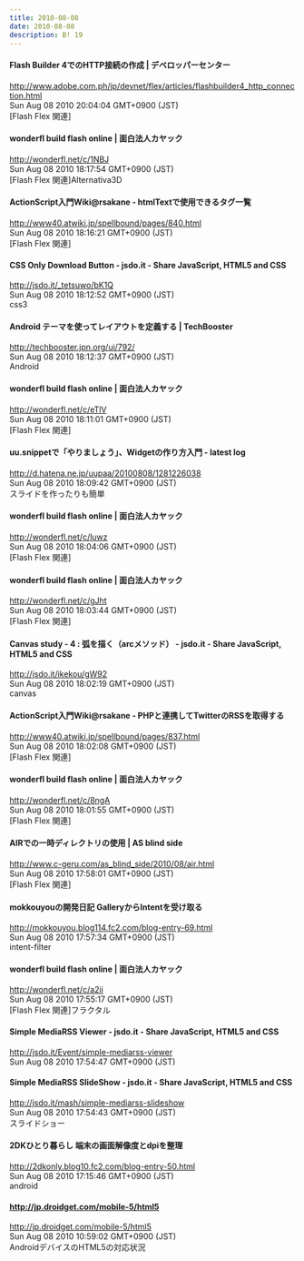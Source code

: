 ```yaml
---
title: 2010-08-08
date: 2010-08-08
description: B! 19
---
```


#### Flash Builder 4でのHTTP接続の作成 | デベロッパーセンター
http://www.adobe.com.ph/jp/devnet/flex/articles/flashbuilder4_http_connection.html<br>
Sun Aug 08 2010 20:04:04 GMT+0900 (JST)<br>
[Flash Flex 関連]


#### wonderfl build flash online | 面白法人カヤック
http://wonderfl.net/c/1NBJ<br>
Sun Aug 08 2010 18:17:54 GMT+0900 (JST)<br>
[Flash Flex 関連]Alternativa3D


#### ActionScript入門Wiki@rsakane - htmlTextで使用できるタグ一覧
http://www40.atwiki.jp/spellbound/pages/840.html<br>
Sun Aug 08 2010 18:16:21 GMT+0900 (JST)<br>
[Flash Flex 関連]


#### CSS Only Download Button - jsdo.it - Share JavaScript, HTML5 and CSS
http://jsdo.it/_tetsuwo/bK1Q<br>
Sun Aug 08 2010 18:12:52 GMT+0900 (JST)<br>
css3


#### Android テーマを使ってレイアウトを定義する | TechBooster
http://techbooster.jpn.org/ui/792/<br>
Sun Aug 08 2010 18:12:37 GMT+0900 (JST)<br>
Android


#### wonderfl build flash online | 面白法人カヤック
http://wonderfl.net/c/eTlV<br>
Sun Aug 08 2010 18:11:01 GMT+0900 (JST)<br>
[Flash Flex 関連]


####  uu.snippetで「やりましょう」、Widgetの作り方入門 - latest log
http://d.hatena.ne.jp/uupaa/20100808/1281226038<br>
Sun Aug 08 2010 18:09:42 GMT+0900 (JST)<br>
スライドを作ったりも簡単


#### wonderfl build flash online | 面白法人カヤック
http://wonderfl.net/c/luwz<br>
Sun Aug 08 2010 18:04:06 GMT+0900 (JST)<br>
[Flash Flex 関連]


#### wonderfl build flash online | 面白法人カヤック
http://wonderfl.net/c/gJht<br>
Sun Aug 08 2010 18:03:44 GMT+0900 (JST)<br>
[Flash Flex 関連]


#### Canvas study - 4 : 弧を描く（arcメソッド） - jsdo.it - Share JavaScript, HTML5 and CSS
http://jsdo.it/ikekou/gW92<br>
Sun Aug 08 2010 18:02:19 GMT+0900 (JST)<br>
canvas


#### ActionScript入門Wiki@rsakane - PHPと連携してTwitterのRSSを取得する
http://www40.atwiki.jp/spellbound/pages/837.html<br>
Sun Aug 08 2010 18:02:08 GMT+0900 (JST)<br>
[Flash Flex 関連]


#### wonderfl build flash online | 面白法人カヤック
http://wonderfl.net/c/8ngA<br>
Sun Aug 08 2010 18:01:55 GMT+0900 (JST)<br>
[Flash Flex 関連]


#### AIRでの一時ディレクトリの使用 | AS blind side
http://www.c-geru.com/as_blind_side/2010/08/air.html<br>
Sun Aug 08 2010 17:58:01 GMT+0900 (JST)<br>
[Flash Flex 関連]


#### mokkouyouの開発日記 GalleryからIntentを受け取る
http://mokkouyou.blog114.fc2.com/blog-entry-69.html<br>
Sun Aug 08 2010 17:57:34 GMT+0900 (JST)<br>
intent-filter


#### wonderfl build flash online | 面白法人カヤック
http://wonderfl.net/c/a2ii<br>
Sun Aug 08 2010 17:55:17 GMT+0900 (JST)<br>
[Flash Flex 関連]フラクタル


#### Simple MediaRSS Viewer - jsdo.it - Share JavaScript, HTML5 and CSS
http://jsdo.it/Event/simple-mediarss-viewer<br>
Sun Aug 08 2010 17:54:47 GMT+0900 (JST)<br>


#### Simple MediaRSS SlideShow - jsdo.it - Share JavaScript, HTML5 and CSS
http://jsdo.it/mash/simple-mediarss-slideshow<br>
Sun Aug 08 2010 17:54:43 GMT+0900 (JST)<br>
スライドショー


#### 2DKひとり暮らし 端末の画面解像度とdpiを整理
http://2dkonly.blog10.fc2.com/blog-entry-50.html<br>
Sun Aug 08 2010 17:15:46 GMT+0900 (JST)<br>
android


#### http://jp.droidget.com/mobile-5/html5
http://jp.droidget.com/mobile-5/html5<br>
Sun Aug 08 2010 10:59:02 GMT+0900 (JST)<br>
AndroidデバイスのHTML5の対応状況


